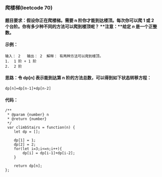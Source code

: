 ### 爬楼梯(leetcode 70)
#### 题目要求：假设你正在爬楼梯。需要 n 阶你才能到达楼顶。每次你可以爬 1 或 2 个台阶。你有多少种不同的方法可以爬到楼顶呢？ **注意：**给定 *n* 是一个正整数。
#### 示例：
```
输入： 2   输出： 2  解释： 有两种方法可以爬到楼顶。
1.  1 阶 + 1 阶
2.  2 阶
```
#### 思路：令 dp[n] 表示能到达第 n 阶的方法总数，可以得到如下状态转移方程：
```
dp[n]=dp[n-1]+dp[n-2]
```
#### 代码：

```
/**
 * @param {number} n
 * @return {number}
 */
 var climbStairs = function(n) {
    let dp = [];
 
    dp[1] = 1;
    dp[2] = 2;
    for(let i=3;i<=n;i++){
        dp[i] = dp[i-1]+dp[i-2];
    }

    return dp[n];
};
```